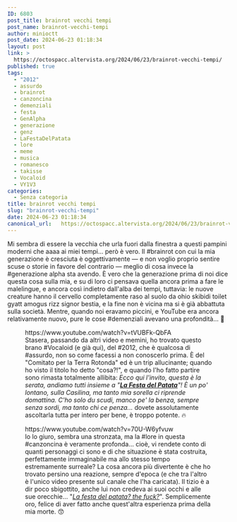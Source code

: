 ```yaml
---
ID: 6803
post_title: brainrot vecchi tempi
post_name: brainrot-vecchi-tempi
author: minioctt
post_date: 2024-06-23 01:18:34
layout: post
link: >
  https://octospacc.altervista.org/2024/06/23/brainrot-vecchi-tempi/
published: true
tags:
  - "2012"
  - assurdo
  - brainrot
  - canzoncina
  - demenziali
  - festa
  - GenAlpha
  - generazione
  - genz
  - LaFestaDelPatata
  - lore
  - meme
  - musica
  - romanesco
  - takisse
  - Vocaloid
  - VY1V3
categories:
  - Senza categoria
title: brainrot vecchi tempi
slug: "brainrot-vecchi-tempi"
date: 2024-06-23 01:18:34
canonical_url:   https://octospacc.altervista.org/2024/06/23/brainrot-vecchi-tempi/
---
```

<!-- wp:paragraph -->
<p markdown="1">Mi sembra di essere la vecchia che urla fuori dalla finestra a questi pampini moderni che aaaa ai miei tempi... però è vero. Il #brainrot con cui la mia generazione è cresciuta è oggettivamente — e non voglio proprio sentire scuse o storie in favore del contrario — meglio di cosa invece la #generazione alpha sta avendo. È vero che la generazione prima di noi dice questa cosa sulla mia, e su di loro ci pensava quella ancora prima a fare le malelingue, e ancora così indietro dall'alba dei tempi, tuttavia: le nuove creature hanno il cervello completamente raso al suolo da ohio skibidi toilet gyatt amogus rizz signor bestia, e la fine non è vicina ma si è già abbattuta sulla società. Mentre, quando noi eravamo piccini, e YouTube era ancora relativamente nuovo, pure le cose #demenziali avevano una profondità... 🤤️</p>
<!-- /wp:paragraph -->

<!-- wp:paragraph -->
<p markdown="1"></p>
<!-- /wp:paragraph -->

<!-- wp:embed {"url":"https://www.youtube.com/watch?v=tVUBFk-QbFA","type":"video","providerNameSlug":"youtube","responsive":true,"className":"wp-embed-aspect-16-9 wp-has-aspect-ratio"} -->
<figure class="wp-block-embed is-type-video is-provider-youtube wp-block-embed-youtube wp-embed-aspect-16-9 wp-has-aspect-ratio"><div class="wp-block-embed__wrapper">
https://www.youtube.com/watch?v=tVUBFk-QbFA
</div><figcaption class="wp-element-caption">Stasera, passando da altri video e memini, ho trovato questo brano #Vocaloid (e già qui), del #2012, che è qualcosa di #assurdo, non so come facessi a non conoscerlo prima. È del "Comitato per la Terra Rotonda" ed è un trip allucinante; quando ho visto il titolo ho detto "cosa?!", e quando l'ho fatto partire sono rimasta totalmente allibita: <em>Ecco qui l'invito, questa è la serata, andiamo tutti insieme a "</em><em><strong><a href="https://www.youtube.com/watch?v=tVUBFk-QbFA">La Festa del Patata</a></strong></em><em>"! È un po' lontano, sulla Casilina, ma tanto mia sorella ci riprende domattina. C'ho solo du scudi, manco pe' la benza, sempre senza sordi, ma tanto chi ce penza...</em> dovete assolutamente ascoltarla tutta per intero per bene, è troppo potente. 🔥️</figcaption></figure>
<!-- /wp:embed -->

<!-- wp:paragraph -->
<p markdown="1"></p>
<!-- /wp:paragraph -->

<!-- wp:embed {"url":"https://www.youtube.com/watch?v=70U-W6yfvuw","type":"video","providerNameSlug":"youtube","responsive":true,"className":"wp-embed-aspect-16-9 wp-has-aspect-ratio"} -->
<figure class="wp-block-embed is-type-video is-provider-youtube wp-block-embed-youtube wp-embed-aspect-16-9 wp-has-aspect-ratio"><div class="wp-block-embed__wrapper">
https://www.youtube.com/watch?v=70U-W6yfvuw
</div><figcaption class="wp-element-caption">Io lo giuro, sembra una stronzata, ma la #lore in questa #canzoncina è veramente profonda... cioè, vi rendete conto di quanti personaggi ci sono e di che situazione è stata costruita, perfettamente immaginabile ma allo stesso tempo estremamente surreale? La cosa ancora più divertente è che ho trovato persino una reazione, sempre d'epoca (e che tra l'altro è l'unico video presente sul canale che l'ha caricata). Il tizio è a dir poco sbigottito, anche lui non credeva ai suoi occhi e alle sue orecchie... "<em><a href="https://www.youtube.com/watch?v=70U-W6yfvuw">La festa del patata? the fuck?</a></em>". Semplicemente oro, felice di aver fatto anche quest'altra esperienza prima della mia morte. 😙️</figcaption></figure>
<!-- /wp:embed -->